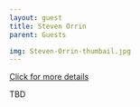 ```yaml
---
layout: guest
title: Steven Orrin
parent: Guests

img: Steven-Orrin-thumbail.jpg
---
```




<div class="badge-base LI-profile-badge" data-locale="en_US" data-size="medium" data-theme="light" data-type="VERTICAL" data-vanity="sorrin" data-version="v1"><a class="badge-base__link LI-simple-link" href="https://www.linkedin.com/in/sorrin?trk=profile-badge">Click for more details</a></div>


TBD
